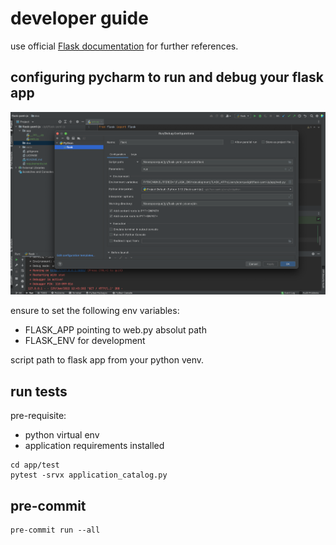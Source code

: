 # developer guide

use official [Flask documentation](https://flask.palletsprojects.com/en/2.0.x/) for further references.

## configuring pycharm to run and debug your flask app

![pycharm-config-run](pycharm-config-run.png)

ensure to set the following env variables:
* FLASK_APP pointing to web.py absolut path
* FLASK_ENV for development

script path to flask app from your python venv.

## run tests

pre-requisite:
* python virtual env
* application requirements installed

```shell
cd app/test
pytest -srvx application_catalog.py
```

## pre-commit

```shell
pre-commit run --all
```
